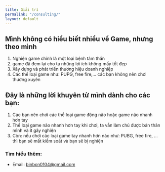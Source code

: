 ```yaml
---
title: Giải trí
permalink: "/consulting/"
layout: default
---
```


## Mình không có hiểu biết nhiều về Game, nhưng theo mình
<p> </p>

1. Nghiện game chính là một loại bệnh tâm thần 
2. game đã đem lại cho ta những lợi ích không mấy tốt đẹp
3. Xây dựng và phát triển thương hiệu doanh nghiệp
4. Các thể loại game như: PUPG, free fire,... các bạn không nên chơi thường xuyên

## Đây là những lời khuyên từ mình dành cho các bạn:

1. Các bạn nên chơi các thể loại game động não hoặc game não nhanh hơn tay
2. Thể loại game não nhanh hơn tay khi chơi, ta vẫn làm chủ được bản thân mình và ít gây nghiện
3. Còn: nếu chơi các loại game tay nhanh hơn não như: PUBG, free fire, ... thì bạn sẽ mất kiểm soát và bạn sẽ bị nghiện


### Tìm hiểu thêm:

- Email: <a href="mailto:binbon0104@gmail.com" target="_blank">binbon0104@gmail.com</a>
